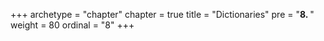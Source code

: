 +++
archetype = "chapter"
chapter = true
title = "Dictionaries"
pre = "<b>8. </b>"
weight = 80
ordinal = "8"
+++
